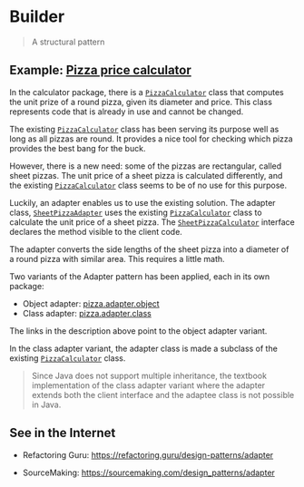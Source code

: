 # Builder

> A structural pattern

## Example: [Pizza price calculator](../../src/main/java/adapter/pizza)

In the calculator package, there is a [`PizzaCalculator`](../../src/main/java/adapter/pizza/calculator/PizzaCalculator.java) class that computes the unit prize of a round pizza, given its diameter and price. This class represents code that is already in use and cannot be changed.

The existing [`PizzaCalculator`](../../src/main/java/adapter/pizza/calculator/PizzaCalculator.java) class has been serving its purpose well as long as all pizzas are round. It provides a nice tool for checking which pizza provides the best bang for the buck.

However, there is a new need: some of the pizzas are rectangular, called sheet pizzas. The unit price of a sheet pizza is calculated differently, and the existing [`PizzaCalculator`](../../src/main/java/adapter/pizza/calculator/PizzaCalculator.java) class seems to be of no use for this purpose.

Luckily, an adapter enables us to use the existing solution. The adapter class, [`SheetPizzaAdapter`](../../src/main/java/adapter/pizza/object_adapter_example/SheetPizzaAdapter.java) uses the existing [`PizzaCalculator`](../../src/main/java/adapter/pizza/calculator/PizzaCalculator.java) class to calculate the unit price of a sheet pizza. The [`SheetPizzaCalculator`](../../src/main/java/adapter/pizza/object_adapter_example/SheetPizzaCalculator.java) interface declares the method visible to the client code.

The adapter converts the side lengths of the sheet pizza into a diameter of a round pizza with similar area. This requires a little math.

Two variants of the Adapter pattern has been applied, each in its own package:
- Object adapter: [pizza.adapter.object](../../src/main/java/adapter/pizza/adapter/object)
- Class adapter: [pizza.adapter.class](../../src/main/java/adapter/pizza/adapter/class)

The links in the description above point to the object adapter variant.

In the class adapter variant, the adapter class is made a subclass of the existing [`PizzaCalculator`](../../src/main/java/adapter/pizza/calculator/PizzaCalculator.java) class.

> Since Java does not support multiple inheritance, the textbook implementation of the class adapter variant where the adapter extends both the client interface and the adaptee class is not possible in Java.

## See in the Internet

- Refactoring Guru: https://refactoring.guru/design-patterns/adapter

- SourceMaking: https://sourcemaking.com/design_patterns/adapter





